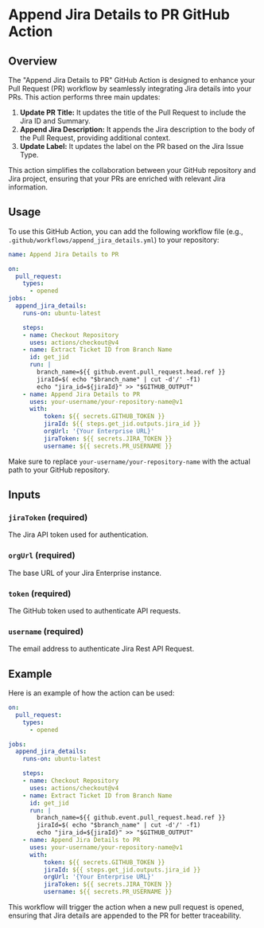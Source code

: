 
# Append Jira Details to PR GitHub Action

## Overview

The "Append Jira Details to PR" GitHub Action is designed to enhance your Pull Request (PR) workflow by seamlessly integrating Jira details into your PRs. This action performs three main updates:

1. **Update PR Title:** It updates the title of the Pull Request to include the Jira ID and Summary.
2. **Append Jira Description:** It appends the Jira description to the body of the Pull Request, providing additional context.
3. **Update Label:** It updates the label on the PR based on the Jira Issue Type.

This action simplifies the collaboration between your GitHub repository and Jira project, ensuring that your PRs are enriched with relevant Jira information.

## Usage

To use this GitHub Action, you can add the following workflow file (e.g., `.github/workflows/append_jira_details.yml`) to your repository:

```yaml
name: Append Jira Details to PR

on:
  pull_request:
    types:
      - opened
jobs:
  append_jira_details:
    runs-on: ubuntu-latest

    steps:
    - name: Checkout Repository
      uses: actions/checkout@v4
    - name: Extract Ticket ID from Branch Name
      id: get_jid
      run: |
        branch_name=${{ github.event.pull_request.head.ref }}
        jiraId=$( echo "$branch_name" | cut -d'/' -f1)
        echo "jira_id=${jiraId}" >> "$GITHUB_OUTPUT"
    - name: Append Jira Details to PR
      uses: your-username/your-repository-name@v1
      with:
          token: ${{ secrets.GITHUB_TOKEN }}
          jiraId: ${{ steps.get_jid.outputs.jira_id }}
          orgUrl: '{Your Enterprise URL}'
          jiraToken: ${{ secrets.JIRA_TOKEN }}
          username: ${{ secrets.PR_USERNAME }}
```

Make sure to replace `your-username/your-repository-name` with the actual path to your GitHub repository.

## Inputs

### `jiraToken` (required)

The Jira API token used for authentication.

### `orgUrl` (required)

The base URL of your Jira Enterprise instance.

### `token` (required)

The GitHub token used to authenticate API requests.

### `username` (required)

The email address to authenticate Jira Rest API Request.

## Example

Here is an example of how the action can be used:

```yaml
on:
  pull_request:
    types:
      - opened

jobs:
  append_jira_details:
    runs-on: ubuntu-latest

    steps:
    - name: Checkout Repository
      uses: actions/checkout@v4
    - name: Extract Ticket ID from Branch Name
      id: get_jid
      run: |
        branch_name=${{ github.event.pull_request.head.ref }}
        jiraId=$( echo "$branch_name" | cut -d'/' -f1)
        echo "jira_id=${jiraId}" >> "$GITHUB_OUTPUT"
    - name: Append Jira Details to PR
      uses: your-username/your-repository-name@v1
      with:
          token: ${{ secrets.GITHUB_TOKEN }}
          jiraId: ${{ steps.get_jid.outputs.jira_id }}
          orgUrl: '{Your Enterprise URL}'
          jiraToken: ${{ secrets.JIRA_TOKEN }}
          username: ${{ secrets.PR_USERNAME }}
```

This workflow will trigger the action when a new pull request is opened, ensuring that Jira details are appended to the PR for better traceability.
